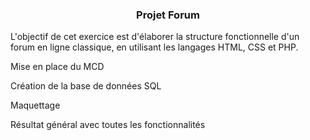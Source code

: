 <h3 align="center">Projet Forum</h3>

<p align="left"> L'objectif de cet exercice est d'élaborer la structure fonctionnelle d'un forum en ligne classique, en utilisant les langages HTML, CSS et PHP.</p>

<p align="left"> Mise en place du MCD </p>

<p align="left"> Création de la base de données SQL </p>
<p align="left"> Maquettage </p>
<p align="left"> Résultat général avec toutes les fonctionnalités </p>
